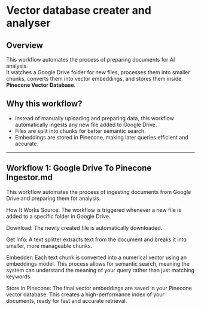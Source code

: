 # Vector database creater and analyser

## Overview
This workflow automates the process of preparing documents for AI analysis.  
It watches a Google Drive folder for new files, processes them into smaller chunks, converts them into vector embeddings, and stores them inside **Pinecone Vector Database**.  

## Why this workflow?
- Instead of manually uploading and preparing data, this workflow automatically ingests any new file added to Google Drive.  
- Files are split into chunks for better semantic search.  
- Embeddings are stored in Pinecone, making later queries efficient and accurate.  

---

## Workflow 1: Google Drive To Pinecone Ingestor.md
This workflow automates the process of ingesting documents from Google Drive and preparing them for analysis.

How It Works
Source: The workflow is triggered whenever a new file is added to a specific folder in Google Drive.

Download: The newly created file is automatically downloaded.

Get Info: A text splitter extracts text from the document and breaks it into smaller, more manageable chunks.

Embedder: Each text chunk is converted into a numerical vector using an embeddings model. This process allows for semantic search, meaning the system can understand the meaning of your query rather than just matching keywords.

Store in Pinecone: The final vector embeddings are saved in your Pinecone vector database. This creates a high-performance index of your documents, ready for fast and accurate retrieval.
